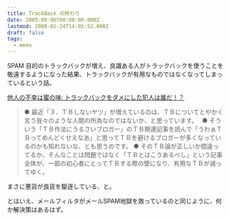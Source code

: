 ```yaml
---
title: TrackBack の終わり
date: 2005-09-06T00:00:00.000Z
lastmod: 2008-01-24T14:05:52.000Z
draft: false
tags:
  - memo
---
```


SPAM 目的のトラックバックが増え、良識ある人がトラックバックを使うことを敬遠するようになった結果、トラックバックが有用なものではなくなってしまっているという話。

[他人の不幸は蜜の味: トラックバックをダメにした犯人は誰だ！？](http://lsty.seesaa.net/article/6589007.html)

> ● 最近「３．ＴＢしないヤツ」が増えているのは、ＴＢについてとやかく言う我々のような人間の所為なのではないか、と思っています。　 ● そういう「ＴＢ作法にうるさいブロガー」のＴＢ関連記事を読んで「うわぁＴＢってめんどくせえなあ」と思ってＴＢを避けるブロガーが多くなっているのかも知れないな、とも思うのです。 ● そのＴＢ論が正しいか間違ってるか、そんなことは問題ではなく「ＴＢとはこうあるべし」という記事全体が、一部の初心者にとってＴＢする際の壁になり、有用なＴＢが減ってゆく。

まさに悪貨が良貨を駆逐している、と。

とはいえ、メールフィルタがメールSPAM地獄を救っているのと同じように、何か解決策はあるはず。
